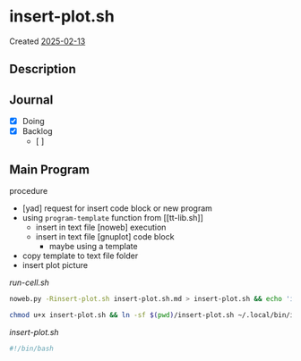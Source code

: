 # insert-plot.sh
Created [2025-02-13]()


## Description

## Journal
 - [X] Doing
 - [X] Backlog
    - [ ] 
 
## Main Program


procedure
- [yad] request for insert code block or new program 
- using ``program-template`` function from [[tt-lib.sh]]
    - insert in text file [noweb] execution
    - insert in text file [gnuplot] code block
        - maybe using a template
- copy template to text file folder
- insert plot picture


*run-cell.sh*
```bash
noweb.py -Rinsert-plot.sh insert-plot.sh.md > insert-plot.sh && echo 'insert-plot.sh' && date 
```


```bash
chmod u+x insert-plot.sh && ln -sf $(pwd)/insert-plot.sh ~/.local/bin/insert-plot.sh && echo 'fertig'
 ```

*insert-plot.sh*
```bash
#!/bin/bash


```
